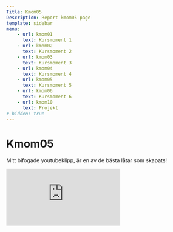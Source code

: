 ```yaml
---
Title: Kmom05
Description: Report kmom05 page
template: sidebar
menu:
    - url: kmom01
      text: Kursmoment 1
    - url: kmom02
      text: Kursmoment 2
    - url: kmom03
      text: Kursmoment 3
    - url: kmom04
      text: Kursmoment 4
    - url: kmom05
      text: Kursmoment 5
    - url: kmom06
      text: Kursmoment 6
    - url: kmom10
      text: Projekt
# hidden: true
---
```


Kmom05
==================
Mitt bifogade youtubeklipp, är en av de bästa låtar som skapats!
<div class="embed-container">
    <iframe src="https://www.youtube.com/embed/hf04EYSifjE" frameborder="0" allowfullscreen>
</div>  


### Redovisningstext  
För detta kursmoment har vi analyserat olika webbplatsers laddningstider och vad som påverkar dom. Det jag upplevde själv var att bildstorlek och mängden bilder var två tidsbovar när det kom till laddningstider. Jag tycker Google page speed var till stor hjälp för att hitta vad som tog längre tid än det hade behövt.  
Jag tyckte dokumentationen som fanns till Cimage gjorde det lätthanterligt, och efter analysen förstår jag vikten av att jobba med bilder i korrekt storlek. I normala fall använder jag faktiskt inget bildverktyg, eller har inte gjort hittills. För en kanske tio år sen höll jag på en del med bildbehandling och då vis Photoshop och även Gimp. Numera är det i princip bara via Instagram jag hanterar bilder och då via deras uppladdning. Det är det närmaste bildverktyg jag kommer. Behöver jag beskära bilder på datorn är det via Windows inbyggda bildhanterare.  
Min allmänna uppfattning gällande laddningstider och bilder är. Att jag upplever ofta en snabbare sida som bättre, då det ger ett mer professionellt intryck än en sida som kanske tar närmare tio sekunder. Angående bilder har jag inte tidigare reflekterat så mycket över vilken storlek på bilder som använts utan mer stört mig på ifall upplösningen varit för låg. En annan viktig aspekt är att bilderna om dom är små gärna ska gå och klicka på likt bilderna i vårt galleri för att få i full storlek.  
Mitt TIL för detta kursmoment har inte med bilder att göra utan inom Twig, hur man mer metadata kan skapa loopade sidor. Jag gjorde tack vare det om navigationen för rapportsidorna och indexsidan för rapport till loopade sidor istället för hårdkodade. Det medförde att jag kunde ta bort dom unika filerna jag hade för analysen, både index och varje analys och istället skapa navigeringen med loop.
